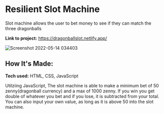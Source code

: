 # Resilient Slot Machine
Slot machine allows the user to bet money to see if they can match the three dragonballs 

**Link to project:** https://dragonballslot.netlify.app/

![Screenshot 2022-05-14 034403](https://user-images.githubusercontent.com/101950707/168416417-8176a2f7-edbf-4fd3-a98f-3a9f7766a7bc.png)


## How It's Made:

**Tech used:** HTML, CSS, JavaScript

Utilziing JavaScript, The slot machine is able to make a minimum bet of 50 zenny(dragonball currency) and a max of 1000 zenny. If you win you get double of whatever you bet and if you lose, it is subtracted from your total. You can also input your own value, as long as it is above 50 into the slot machine.

